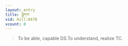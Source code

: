 ```yaml
---
layout: entry
title: ལྕིགས་
vid: Hill:0478
vcount: 0
---
```

> To be able, capable DS\.To understand, realize TC\.


